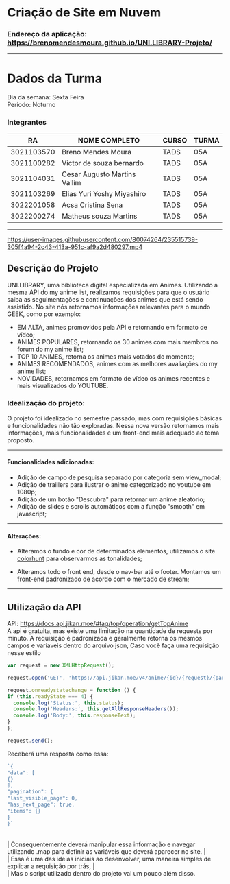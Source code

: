 # Criação de Site em Nuvem
### Endereço da aplicação: https://brenomendesmoura.github.io/UNI.LIBRARY-Projeto/

<HR>

# Dados da Turma <br>
Dia da semana: Sexta Feira <br>
Período: Noturno <br>

### Integrantes

|RA| NOME COMPLETO| CURSO | TURMA |
| ------------ | ------------ | ------------ | ------------ |
|3021103570|Breno Mendes Moura|TADS|05A|
|3021100282|Victor de souza bernardo|TADS|05A|
|3021104031|Cesar Augusto Martins Vallim|TADS|05A|
|3021103269|Elias Yuri Yoshy Miyashiro|TADS|05A|
|3022201058|Acsa Cristina Sena|TADS|05A|
|3022200274|Matheus souza Martins|TADS|05A|

<hr>



https://user-images.githubusercontent.com/80074264/235515739-305f4a94-2c43-413a-951c-af9a2d480297.mp4



## Descrição do Projeto
UNI.LIBRARY, uma biblioteca digital especializada em Animes. Utilizando a mesma API do my anime list, realizamos requisições para que o usuário saiba as seguimentações e continuações dos animes que está sendo assistido. 
  No site nós retornamos informações relevantes para o mundo GEEK, como por exemplo:
  - EM ALTA, animes promovidos pela API e retornando em formato de vídeo;
  - ANIMES POPULARES, retornando os 30 animes com mais membros no forum do my anime list;
  - TOP 10 ANIMES, retorna os animes mais votados do momento;
  - ANIMES RECOMENDADOS, animes com as melhores avaliações do my anime list;
  - NOVIDADES, retornamos em formato de vídeo os animes recentes e mais visualizados do YOUTUBE.
  
 ### Idealização do projeto:
 O projeto foi idealizado no semestre passado, mas com requisições básicas e funcionalidades não tão exploradas. Nessa nova versão retornamos mais informações, mais funcionalidades e um front-end mais adequado ao tema proposto.
  
<hr>
  
#### Funcionalidades adicionadas:
- Adição de campo de pesquisa separado por categoria sem view_modal;
- Adição de traillers para ilustrar o anime categorizado no youtube em 1080p;
- Adição de um botão "Descubra" para retornar um anime aleatório;
- Adição de slides e scrolls automáticos com a função "smooth" em javascript;
  
<hr>
  
#### Alterações:
  
- Alteramos o fundo e cor de determinados elementos, utilizamos o site [colorhunt](https://colorhunt.co/) para observarmos as tonalidades;
  
- Alteramos todo o front end, desde o nav-bar até o footer. Montamos um front-end padronizado de acordo com o mercado de stream;


<hr>
  
## Utilização da API
  API: https://docs.api.jikan.moe/#tag/top/operation/getTopAnime
  <br>
  A api é gratuita, mas existe uma limitação na quantidade de requests por minuto.
  A requisição é padronizada e geralmente retorna os mesmos campos e varíaveis dentro do arquivo json,
  Caso você faça uma requisição nesse estilo
  ```javascript
var request = new XMLHttpRequest();

request.open('GET', 'https://api.jikan.moe/v4/anime/{id}/{request}/{parameter}');

request.onreadystatechange = function () {
  if (this.readyState === 4) {
    console.log('Status:', this.status);
    console.log('Headers:', this.getAllResponseHeaders());
    console.log('Body:', this.responseText);
  }
};

request.send();
```
  
  Receberá uma resposta como essa:
```javascript
`{
"data": [
{}
],
"pagination": {
"last_visible_page": 0,
"has_next_page": true,
"items": {}
}
}`
```
  
<br>
| Consequentemente deverá manipular essa informação e navegar utilizando .map para definir as variáveis que deverá aparecer no site.
| <br>
| Essa é uma das ideias iniciais ao desenvolver, uma maneira simples de explicar a requisição por trás,
| <br>
| Mas o script utilizado dentro do projeto vai um pouco além disso.
  
  


